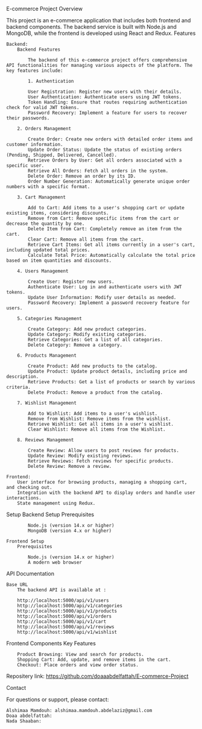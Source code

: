 E-commerce Project
Overview

This project is an e-commerce application that includes both frontend and backend components. The backend service is built with Node.js and MongoDB, while the frontend is developed using React and Redux.
Features

    Backend:
        Backend Features

            The backend of this e-commerce project offers comprehensive API functionalities for managing various aspects of the platform. The key features include:
            
            1. Authentication

            User Registration: Register new users with their details.
            User Authentication: Authenticate users using JWT tokens.
            Token Handling: Ensure that routes requiring authentication check for valid JWT tokens.
            Password Recovery: Implement a feature for users to recover their passwords.

        2. Orders Management

            Create Order: Create new orders with detailed order items and customer information.
            Update Order Status: Update the status of existing orders (Pending, Shipped, Delivered, Cancelled).
            Retrieve Orders by User: Get all orders associated with a specific user.
            Retrieve All Orders: Fetch all orders in the system.
            Delete Order: Remove an order by its ID.
            Order Number Generation: Automatically generate unique order numbers with a specific format.

        3. Cart Management

            Add to Cart: Add items to a user's shopping cart or update existing items, considering discounts.
            Remove from Cart: Remove specific items from the cart or decrease the quantity by one.
            Delete Item from Cart: Completely remove an item from the cart.
            Clear Cart: Remove all items from the cart.
            Retrieve Cart Items: Get all items currently in a user's cart, including updated total prices.
            Calculate Total Price: Automatically calculate the total price based on item quantities and discounts.

        4. Users Management

            Create User: Register new users.
            Authenticate User: Log in and authenticate users with JWT tokens.
            Update User Information: Modify user details as needed.
            Password Recovery: Implement a password recovery feature for users.

        5. Categories Management

            Create Category: Add new product categories.
            Update Category: Modify existing categories.
            Retrieve Categories: Get a list of all categories.
            Delete Category: Remove a category.

        6. Products Management

            Create Product: Add new products to the catalog.
            Update Product: Update product details, including price and description.
            Retrieve Products: Get a list of products or search by various criteria.
            Delete Product: Remove a product from the catalog.

        7. Wishlist Management

            Add to Wishlist: Add items to a user's wishlist.
            Remove from Wishlist: Remove items from the wishlist.
            Retrieve Wishlist: Get all items in a user's wishlist.
            Clear Wishlist: Remove all items from the Wishlist.

        8. Reviews Management

            Create Review: Allow users to post reviews for products.
            Update Review: Modify existing reviews.
            Retrieve Reviews: Fetch reviews for specific products.
            Delete Review: Remove a review.

    Frontend:
        User interface for browsing products, managing a shopping cart, and checking out.
        Integration with the backend API to display orders and handle user interactions.
        State management using Redux.

Setup
    Backend Setup
        Prerequisites

            Node.js (version 14.x or higher)
            MongoDB (version 4.x or higher)

    Frontend Setup
        Prerequisites

            Node.js (version 14.x or higher)
            A modern web browser

API Documentation

    Base URL
        The backend API is available at :
        
        http://localhost:5000/api/v1/users
        http://localhost:5000/api/v1/categories
        http://localhost:5000/api/v1/products
        http://localhost:5000/api/v1/orders
        http://localhost:5000/api/v1/cart
        http://localhost:5000/api/v1/reviews
        http://localhost:5000/api/v1/wishlist


Frontend Components
    Key Features

        Product Browsing: View and search for products.
        Shopping Cart: Add, update, and remove items in the cart.
        Checkout: Place orders and view order status.



Repositery link: https://github.com/doaaabdelfattah/E-commerce-Project 


Contact

For questions or support, please contact:

    Alshimaa Mamdouh: alshimaa.mamdouh.abdelaziz@gmail.com
    Doaa abdelfattah:
    Nada Shaaban:


